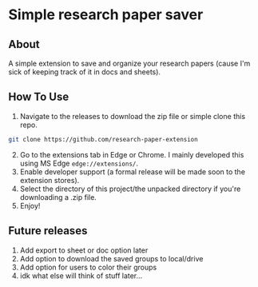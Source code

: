 # Simple research paper saver

## About

A simple extension to save and organize your research papers (cause I'm sick of keeping track of it in docs and sheets).

## How To Use
1. Navigate to the releases to download the zip file or simple clone this repo.
```sh
git clone https://github.com/research-paper-extension
```
2. Go to the extensions tab in Edge or Chrome. I mainly developed this using MS Edge `edge://extensions/`.
3. Enable developer support (a formal release will be made soon to the extension stores).
4. Select the directory of this project/the unpacked directory if you're downloading a .zip file.
5. Enjoy!

## Future releases
1. Add export to sheet or doc option later
2. Add option to download the saved groups to local/drive
3. Add option for users to color their groups
4. idk what else will think of stuff later...
